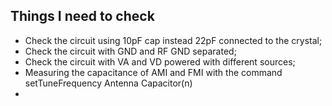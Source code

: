 
## Things I need to check

* Check the circuit using 10pF cap instead 22pF connected to the crystal;
* Check the circuit with GND and RF GND separated;
* Check the circuit with VA and VD powered with different sources;
* Measuring the capacitance of AMI and FMI with the command setTuneFrequency Antenna Capacitor(n)
* 
  
